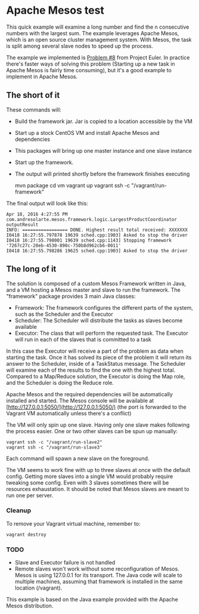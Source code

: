 # Apache Mesos test

This quick example will examine a long number and find the n consecutive numbers with the largest sum. The example leverages Apache Mesos, which is an open source cluster management system. With Mesos, the task is split among several slave nodes to speed up the process.

The example we implemented is [Problem #8](https://projecteuler.net/problem=8) from Project Euler. In practice there's faster ways of solving this problem (Starting up a new task in Apache Mesos is fairly time consuming), but it's a good example to implement in Apache Mesos.

## The short of it

These commands will:
* Build the framework jar. Jar is copied to a location accessible by the VM
* Start up a stock CentOS VM and install Apache Mesos and dependencies
* This packages will bring up one master instance and one slave instance
* Start up the framework.
* The output will printed shortly before the framework finishes executing



    mvn package
    cd vm
    vagrant up
    vagrant ssh -c "/vagrant/run-framework"

    

The final output will look like this:

    Apr 18, 2016 4:27:55 PM com.andresolarte.mesos.framework.logic.LargestProductCoordinator outputResult
    INFO: ================= DONE. Highest result total received: XXXXXXX
    I0418 16:27:55.797878 19639 sched.cpp:1903] Asked to stop the driver
    I0418 16:27:55.798001 19639 sched.cpp:1143] Stopping framework '7267c27c-20eb-4530-890c-750b8d962cb6-0011'
    I0418 16:27:55.798286 19625 sched.cpp:1903] Asked to stop the driver


## The long of it

The solution is composed of a custom Mesos Framework written in Java, and a VM hosting a Mesos master and slave to run the framework.
The "framework" package provides 3 main Java classes:

* Framework: The framework configures the different parts of the system, such as the Scheduler and the Executor
* Scheduler: The Scheduler will distribute the tasks as slaves become available
* Executor: The class that will perform the requested task. The Executor will run in each of the slaves that is committed to a task

In this case the Executor will receive a part of the problem as data when starting the task.  Once it has solved its piece of the problem it will return its answer to the Scheduler, inside of a TaskStatus message. The Scheduler will examine each of the results to find the one with the highest total.  Compared to a Map/Reduce solution, the Executor is doing the Map role, and the Scheduler is doing the Reduce role.

Apache Mesos and the required dependencies will be automatically installed and started.  The Mesos console will be available at [http://127.0.0.1:5050/](http://127.0.0.1:5050/) (the port is forwarded to the Vagrant VM automatically unless there's a conflict)

The VM will only spin up one slave. Having only one slave makes following the process easier. One or two other slaves can be spun up manually:

    vagrant ssh -c "/vagrant/run-slave2"
    vagrant ssh -c "/vagrant/run-slave3"

Each command will spawn a new slave on the foreground.

The VM seems to work fine with up to three slaves at once with the default config. Getting more slaves into a single VM would probably require tweaking some config. Even with 3 slaves sometimes there will be resources exhaustation. It should be noted that Mesos slaves are meant to run one per server.


### Cleanup

To remove your Vagrant virtual machine, remember to:

    vagrant destroy

### TODO

* Slave and Executor failure is not handled
* Remote slaves won't work without some reconfiguration of Mesos. Mesos is using 127.0.0.1 for its transport. The Java code will scale to multiple machines, assuming that framework is installed in the same location (/vagrant).

This example is based on the Java example provided with the Apache Mesos distribution.
